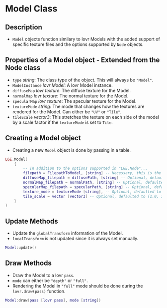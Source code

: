 # Model Class

## Description
* ``Model`` objects function similary to lovr Models with the added support of specific texture files and the options supported by ``Node`` objects.

## Properties of a Model object - Extended from the Node class
* ``type`` *string*: The class type of the object. This will always be ``"Model"``.
* ``ModelInstance`` *lovr Model*: A lovr Model instance.
* ``diffuseMap`` *lovr texture*: The diffuse texture for the Model.
* ``normalMap`` *lovr texture*: The normal texture for the Model.
* ``specularMap`` *lovr texture*: The specular texture for the Model.
* ``textureMode`` *string*: The mode that changes how the textures are rendered for the Model. Can either be ``"UV"`` or ``"Tile"``.
* ``tileScale`` *vector3*: This stretches the texture on each side of the model by a scale factor if the ``textureMode`` is set to ``Tile``.

## Creating a Model object
* Creating a new ``Model`` object is done by passing in a table.
```lua
LGE.Model(
    {
        -- In addition to the options supported in "LGE.Node"...
        filepath = FilepathToModel, [string] -- Necessary, this is the filepath to the Model
        diffuseMap_filepath = diffusePath, [string] -- Optional, defaulted to brick texture in assets_default
        normalMap_filepath = normalPath, [string] -- Optional, defaulted to brick texture in assets_default
        specularMap_filepath = specularPath, [string] -- Optional, defaulted to brick texture in assets_default
        texture_mode = textureMode [string], -- Optional, defaulted to "UV"
        tile_scale = vector [vector3] -- Optional, defaulted to (1.0, 1.0, 1.0)
    }
)
```

## Update Methods
* Update the ``globalTransform`` information of the Model.
* ``localTransform`` is not updated since it is always set manually.
```lua
Model:update()
```

## Draw Methods
* Draw the Model to a lovr ``pass``.
* ``mode`` can either be ``"depth"`` or ``"full"``.
* Rendering the Model in ``"full"`` mode should be done during the ``lovr.draw(pass)`` function.
```lua
Model:draw(pass [lovr pass], mode [string])
```